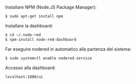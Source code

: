 Installare NPM (Node.JS Package Manager):
```bash
$ sudo apt-get install npm
```
Installare la dashboard:
```bash
$ cd ~/.node-red
$ npm-install node-red-dashboard
```
Far eseguire nodered in automatico alla partenza del sistema:
```bash
$ sudo systemctl enable nodered.service
```
Accesso alla dashboard:
```
localhost:1880/ui
```
